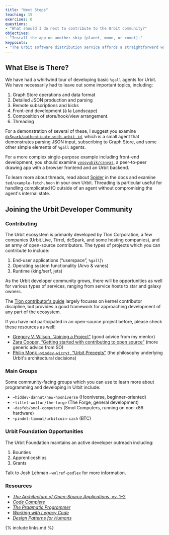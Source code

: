 ```yaml
---
title: "Next Steps"
teaching: 15
exercises: 0
questions:
- "What should I do next to contribute to the Urbit community?"
objectives:
- "Install the app on another ship (planet, moon, or comet)."
keypoints:
- "The Urbit software distribution service affords a straightforward way to deploy, update, and remove `%gall` apps."
---
```


##  What Else is There?

We have had a whirlwind tour of developing basic `%gall` agents for Urbit.  We have necessarily had to leave out some important topics, including:

1. Graph Store operations and data format
2. Detailed JSON production and parsing
3. Remote subscriptions and kicks
4. Front-end development (à la Landscape)
5. Composition of store/hook/view arrangement.
6. Threading

For a demonstration of several of these, I suggest you examine [`dcSpark/authenticate-with-urbit-id`](https://github.com/dcSpark/authenticate-with-urbit-id), which is a small agent that demonstrates parsing JSON input, subscribing to Graph Store, and some other simple elements of `%gall` agents.

For a more complex single-purpose example including front-end development, you should examine [`yosoyubik/canvas`](https://github.com/yosoyubik/canvas), a peer-to-peer drawing app with a browser frontend and an Urbit backend.

To learn more about threads, read about [Spider](https://urbit.org/docs/userspace/threads/overview) in the docs and examine `ted/example-fetch.hoon` in your own Urbit.  Threading is particular useful for handling complicated IO outside of an agent without compromising the agent's internal state.

##  Joining the Urbit Developer Community

### Contributing

The Urbit ecosystem is primarily developed by Tlon Corporation, a few companies (Urbit.Live, Tirrel, dcSpark, and some hosting companies), and an army of open-source contributors.  The types of projects which you can contribute to include:

1. End-user applications (“userspace”, `%gall`)\
2. Operating system functionality (Arvo & vanes)
3. Runtime (king/serf, jets)

As the Urbit developer community grows, there will be opportunities as well for various types of services, ranging from service hosts to star and galaxy owners.

The [Tlon contributor's guide](https://github.com/urbit/urbit/blob/master/CONTRIBUTING.md) largely focuses on kernel contributor discipline, but provides a good framework for approaching development of any part of the ecosystem.

If you have not participated in an open-source project before, please check these resources as well:

- [Gregory V. Wilson, “Joining a Project”](https://third-bit.com/2021/03/30/joining-a-project/) (good advice from my mentor)
- [Zara Cooper, “Getting started with contributing to open source”](https://stackoverflow.blog/2020/08/03/getting-started-with-contributing-to-open-source/) (more generic advice from SO)
- [Philip Monk `~wisdev-wicryt`, “Urbit Precepts”](https://urbit.org/blog/precepts) (the philosophy underlying Urbit's architectural decisions)

### Main Groups

Some community-facing groups which you can use to learn more about programming and developing in Urbit include:

- `~hiddev-dannut/new-hooniverse` (Hooniverse, beginner-oriented)
- `~littel-wolfur/the-forge` (The Forge, general development)
- `~dasfeb/smol-computers` (Smol Computers, running on non-x86 hardware)
- `~pindet-timmut/urbitcoin-cash` (BTC)

### Urbit Foundation Opportunities

The Urbit Foundation maintains an active developer outreach including:

1. Bounties
2. Apprenticeships
3. Grants

Talk to Josh Lehman `~wolref-podlex` for more information.

### Resources

-   [*The Architecture of Open-Source Applications*, vv. 1–2](https://aosabook.org/en/index.html)
-   [*Code Complete*](https://www.oreilly.com/library/view/code-complete-second/0735619670/)
-   [*The Pragmatic Programmer*](https://pragprog.com/titles/tpp20/the-pragmatic-programmer-20th-anniversary-edition/)
-   [*Working with Legacy Code*](https://www.oreilly.com/library/view/working-effectively-with/0131177052/)
-   [*Design Patterns for Humans*](https://github.com/kamranahmedse/design-patterns-for-humans)

{% include links.md %}
